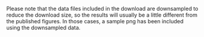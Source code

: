 Please note that the data files included in the download are downsampled to reduce the download size, so the results will usually be a little different from the published figures.  In those cases, a sample png has been included using the downsampled data.